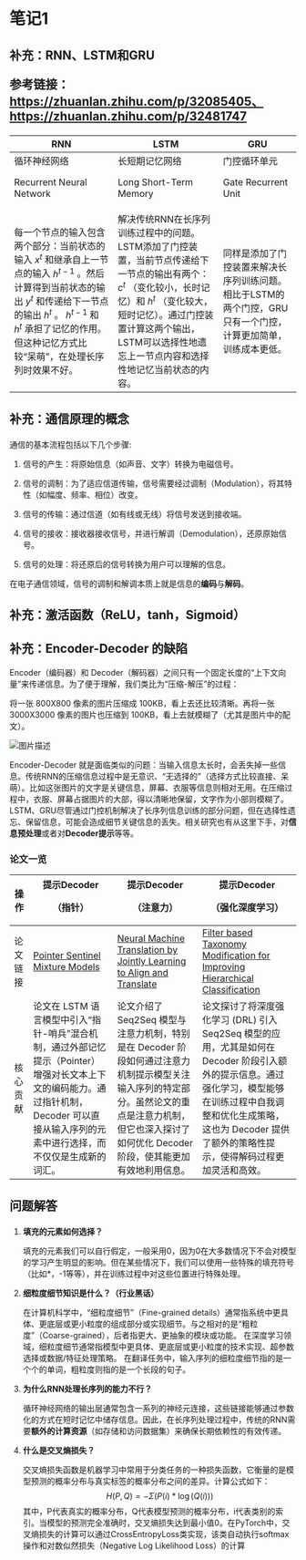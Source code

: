 # 笔记1

## 补充：RNN、LSTM和GRU<p>参考链接：https://zhuanlan.zhihu.com/p/32085405、https://zhuanlan.zhihu.com/p/32481747


|RNN| LSTM| GRU|
|-------|--------|------|
|循环神经网络<p> Recurrent Neural Network<p>|长短期记忆网络<p>Long Short-Term Memory<p>|门控循环单元<p>Gate Recurrent Unit<p>|
|每一个节点的输入包含两个部分：当前状态的输入 $x^{t}$ 和继承自上一节点的输入 $h^{t-1}$ 。然后计算得到当前状态的输出 $y^{t}$ 和传递给下一节点的输出 $h^{t}$ 。 $h^{t-1}$ 和 $h^{t}$ 承担了记忆的作用。但这种记忆方式比较“呆萌”，在处理长序列时效果不好。|解决传统RNN在长序列训练过程中的问题。LSTM添加了门控装置，当前节点传递给下一节点的输出有两个： $c^{t}$ （变化较小，长时记忆）和 $h^{t}$ （变化较大，短时记忆）。通过门控装置计算这两个输出，LSTM可以选择性地遗忘上一节点内容和选择性地记忆当前状态的内容。|同样是添加了门控装置来解决长序列训练问题。相比于LSTM的两个门控，GRU只有一个门控，计算更加简单，训练成本更低。|

## 补充：通信原理的概念<p>
通信的基本流程包括以下几个步骤:
1. 信号的产生：将原始信息（如声音、文字）转换为电磁信号。<p>
2. 信号的调制：为了适应信道传输，信号需要经过调制（Modulation），将其特性（如幅度、频率、相位）改变。<p>
3. 信号的传输：通过信道（如有线或无线）将信号发送到接收端。<p>
4. 信号的接收：接收器接收信号，并进行解调（Demodulation），还原原始信号。<p>
5. 信号的处理：将还原后的信号转换为用户可以理解的信息。<p>

在电子通信领域，信号的调制和解调本质上就是信息的**编码**与**解码**。<p>

## 补充：激活函数（ReLU，tanh，Sigmoid）<p>



## 补充：Encoder-Decoder 的缺陷
Encoder（编码器）和 Decoder（解码器）之间只有一个固定长度的“上下文向量”来传递信息。为了便于理解，我们类比为“压缩-解压”的过程：<p>
将一张 800X800 像素的图片压缩成 100KB，看上去还比较清晰。再将一张 3000X3000 像素的图片也压缩到 100KB，看上去就模糊了（尤其是图片中的配文）。
    
![图片描述](./images/CH1-image8.png)
    
Encoder-Decoder 就是面临类似的问题：当输入信息太长时，会丢失掉一些信息。传统RNN的压缩信息过程中是无意识、“无选择的”（选择方式比较直接、呆萌）。比如这张图片的文字是关键信息，屏幕、衣服等信息则相对无用。在压缩过程中，衣服、屏幕占据图片的大部，得以清晰地保留，文字作为小部则模糊了。LSTM、GRU尽管通过门控机制解决了长序列信息训练的部分问题，但在选择性遗忘、保留信息，可能会造成细节关键信息的丢失。相关研究也有从这里下手，对**信息预处理**或者对**Decoder提示**等等。

### 论文一览
|操作|提示Decoder<p>（指针）|提示Decoder<p>（注意力）|提示Decoder<p>（强化深度学习）|
|-----|----|-----|-----|
|论文链接|[Pointer Sentinel Mixture Models](https://arxiv.org/abs/1609.07843)|[Neural Machine Translation by Jointly Learning to Align and Translate](https://arxiv.org/abs/1409.0473)|[Filter based Taxonomy Modification for Improving Hierarchical Classification](https://arxiv.org/abs/1603.00772)|
|核心贡献|论文在 LSTM 语言模型中引入“指针-哨兵”混合机制，通过外部记忆提示（Pointer）增强对长文本上下文的编码能力。通过指针机制，Decoder 可以直接从输入序列的元素中进行选择，而不仅仅是生成新的词汇。|论文介绍了 Seq2Seq 模型与注意力机制，特别是在 Decoder 阶段如何通过注意力机制提示模型关注输入序列的特定部分。虽然论文的重点是注意力机制，但它也深入探讨了如何优化 Decoder 阶段，使其能更加有效地利用信息。|论文探讨了将深度强化学习 (DRL) 引入 Seq2Seq 模型的应用，尤其是如何在 Decoder 阶段引入额外的提示信息。通过强化学习，模型能够在训练过程中自我调整和优化生成策略，这也为 Decoder 提供了额外的策略性提示，使得解码过程更加灵活和高效。|


## 问题解答<p>

1. **填充的元素如何选择？**<p>
填充的元素我们可以自行假定，一般采用0，因为0在大多数情况下不会对模型的学习产生明显的影响。但在某些情况下，我们可以使用一些特殊的填充符号（比如*，-1等等），并在训练过程中对这些位置进行特殊处理。<p>
2. **细粒度细节知识是什么？（行业黑话）**<p>
在计算机科学中，“细粒度细节”（Fine-grained details）通常指系统中更具体、更底层或更小粒度的组成部分或实现细节。与之相对的是“粗粒度”（Coarse-grained），后者指更大、更抽象的模块或功能。
在深度学习领域，细粒度细节通常指模型中更具体、更底层或更小粒度的技术实现、超参数选择或数据/特征处理策略。
在翻译任务中，输入序列的细粒度细节指的是一个个的单词，粗粒度则指的是一个长段的句子。
3. **为什么RNN处理长序列的能力不行？**<p>
循环神经网络的输出层通常包含一系列的神经元连接，这些链接能够通过参数化的方式在短时记忆中储存信息。因此，在长序列处理过程中，传统的RNN需要**额外的计算资源**（如存储和访问数据集）来确保长期依赖性的有效传递。
4. **什么是交叉熵损失？**<p>
交叉熵损失函数是机器学习中常用于分类任务的一种损失函数，它衡量的是模型预测的概率分布与真实标签的概率分布之间的差异。计算公式如下：$$H(P, Q) = -\Sigma( P(i) * \log( Q(i)))$$
其中，P代表真实的概率分布，Q代表模型预测的概率分布，i代表类别的索引。当模型的预测完全准确时，交叉熵损失达到最小值0。在PyTorch中，交叉熵损失的计算可以通过CrossEntropyLoss类实现，该类自动执行softmax操作和对数似然损失（Negative Log Likelihood Loss）的计算